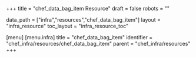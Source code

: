 +++
title = "chef_data_bag_item Resource"
draft = false
robots = ""

data_path = ["infra","resources","chef_data_bag_item"]
layout = "infra_resource"
toc_layout = "infra_resource_toc"

[menu]
  [menu.infra]
    title = "chef_data_bag_item"
    identifier = "chef_infra/resources/chef_data_bag_item"
    parent = "chef_infra/resources"
+++

<!-- The contents of this page are automatically generated from the chef_data_bag_item.yaml file in the data/infra/resources directory. -->
<!-- To suggest a change, edit the https://github.com/chef/chef/blob/main/lib/chef/resource/chef_data_bag_item.rb file and submit a pull request to the https://github.com/chef/chef repository. -->
<!-- markdownlint-disable-file -->
